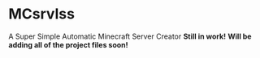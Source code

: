# MCsrvlss
A Super Simple Automatic Minecraft Server Creator
**Still in work!**
**Will be adding all of the project files soon!**
